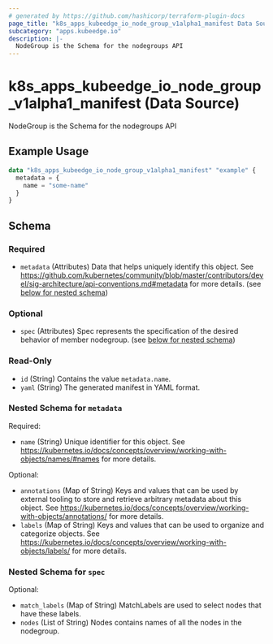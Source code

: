 ```yaml
---
# generated by https://github.com/hashicorp/terraform-plugin-docs
page_title: "k8s_apps_kubeedge_io_node_group_v1alpha1_manifest Data Source - terraform-provider-k8s"
subcategory: "apps.kubeedge.io"
description: |-
  NodeGroup is the Schema for the nodegroups API
---
```


# k8s_apps_kubeedge_io_node_group_v1alpha1_manifest (Data Source)

NodeGroup is the Schema for the nodegroups API

## Example Usage

```terraform
data "k8s_apps_kubeedge_io_node_group_v1alpha1_manifest" "example" {
  metadata = {
    name = "some-name"
  }
}
```

<!-- schema generated by tfplugindocs -->
## Schema

### Required

- `metadata` (Attributes) Data that helps uniquely identify this object. See https://github.com/kubernetes/community/blob/master/contributors/devel/sig-architecture/api-conventions.md#metadata for more details. (see [below for nested schema](#nestedatt--metadata))

### Optional

- `spec` (Attributes) Spec represents the specification of the desired behavior of member nodegroup. (see [below for nested schema](#nestedatt--spec))

### Read-Only

- `id` (String) Contains the value `metadata.name`.
- `yaml` (String) The generated manifest in YAML format.

<a id="nestedatt--metadata"></a>
### Nested Schema for `metadata`

Required:

- `name` (String) Unique identifier for this object. See https://kubernetes.io/docs/concepts/overview/working-with-objects/names/#names for more details.

Optional:

- `annotations` (Map of String) Keys and values that can be used by external tooling to store and retrieve arbitrary metadata about this object. See https://kubernetes.io/docs/concepts/overview/working-with-objects/annotations/ for more details.
- `labels` (Map of String) Keys and values that can be used to organize and categorize objects. See https://kubernetes.io/docs/concepts/overview/working-with-objects/labels/ for more details.


<a id="nestedatt--spec"></a>
### Nested Schema for `spec`

Optional:

- `match_labels` (Map of String) MatchLabels are used to select nodes that have these labels.
- `nodes` (List of String) Nodes contains names of all the nodes in the nodegroup.
